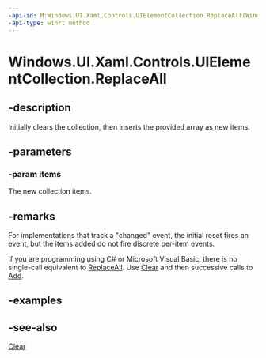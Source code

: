 ```yaml
---
-api-id: M:Windows.UI.Xaml.Controls.UIElementCollection.ReplaceAll(Windows.UI.Xaml.UIElement[])
-api-type: winrt method
---
```


<!-- Method syntax
public void ReplaceAll(Windows.UI.Xaml.UIElement[] items)
-->

# Windows.UI.Xaml.Controls.UIElementCollection.ReplaceAll

## -description
Initially clears the collection, then inserts the provided array as new items.

## -parameters
### -param items
The new collection items.

## -remarks
For implementations that track a "changed" event, the initial reset fires an event, but the items added do not fire discrete per-item events.

If you are programming using C# or Microsoft Visual Basic, there is no single-call equivalent to [ReplaceAll](uielementcollection_replaceall_319744539.md). Use [Clear](uielementcollection_clear_556466.md) and then successive calls to [Add](/dotnet/api/system.collections.generic.icollection-1.add).

## -examples

## -see-also
[Clear](uielementcollection_clear_556466.md)